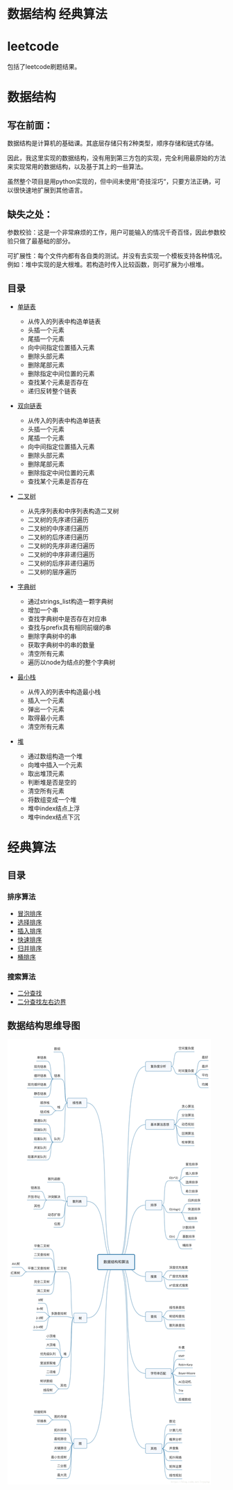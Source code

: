 # 数据结构 经典算法

# leetcode

包括了leetcode刷题结果。

# 数据结构

## 写在前面：

数据结构是计算机的基础课。其底层存储只有2种类型，顺序存储和链式存储。

因此，我这里实现的数据结构，没有用到第三方包的实现，完全利用最原始的方法来实现常用的数据结构，以及基于其上的一些算法。

虽然整个项目是用python实现的，但中间未使用”奇技淫巧“，只要方法正确，可以很快速地扩展到其他语言。

## 缺失之处：

参数校验：这是一个非常麻烦的工作，用户可能输入的情况千奇百怪，因此参数校验只做了最基础的部分。

可扩展性：每个文件内都有各自类的测试。并没有去实现一个模板支持各种情况。例如：堆中实现的是大根堆。若构造时传入比较函数，则可扩展为小根堆。

## 目录

* [单链表](/DataStructure/LinkedList/SingleLinkedList.py)

  * 从传入的列表中构造单链表
  * 头插一个元素
  * 尾插一个元素
  * 向中间指定位置插入元素
  * 删除头部元素
  * 删除尾部元素
  * 删除指定中间位置的元素
  * 查找某个元素是否存在
  * 递归反转整个链表

* [双向链表](/DataStructure/LinkedList/DeLinkedList.py)

  * 从传入的列表中构造单链表
  * 头插一个元素
  * 尾插一个元素
  * 向中间指定位置插入元素
  * 删除头部元素
  * 删除尾部元素
  * 删除指定中间位置的元素
  * 查找某个元素是否存在

* [二叉树](/DataStructure/Tree/BinaryTree.py)

  * 从先序列表和中序列表构造二叉树
  * 二叉树的先序递归遍历
  * 二叉树的中序递归遍历
  * 二叉树的后序递归遍历
  * 二叉树的先序非递归遍历
  * 二叉树的中序非递归遍历
  * 二叉树的后序非递归遍历
  * 二叉树的层序遍历

* [字典树](/DataStructure/Tree/TrieTree.py)

  * 通过strings_list构造一颗字典树
  * 增加一个串
  * 查找字典树中是否存在对应串
  * 查找与prefix具有相同前缀的串
  * 删除字典树中的串
  * 获取字典树中的串的数量
  * 清空所有元素
  * 遍历以node为结点的整个字典树

* [最小栈](/DataStructure/Stack/MinStack.py)

  * 从传入的列表中构造最小栈
  * 插入一个元素
  * 弹出一个元素
  * 取得最小元素
  * 清空所有元素

* [堆](/DataStructure/Heap/Heap.py)

  * 通过数组构造一个堆
  * 向堆中插入一个元素
  * 取出堆顶元素
  * 判断堆是否是空的
  * 清空所有元素
  * 将数组变成一个堆
  * 堆中index结点上浮
  * 堆中index结点下沉

# 经典算法

## 目录

### 排序算法

* [冒泡排序](/Algorighms/Sort/BubbleSort.py)
* [选择排序](/Algorighms/Sort/SelectionSort.py)
* [插入排序](/Algorighms/Sort/InsertSort.py)
* [快速排序](/Algorighms/Sort/QuickSort.py)
* [归并排序](/Algorighms/Sort/MergeSort.py)
* [桶排序](/Algorighms/Sort/BucketSort.py)

### 搜索算法

* [二分查找](/Algorighms/Search/BinarySearch.py)
* [二分查找左右边界](/Algorighms/Search/BinarySearch.py)

## 数据结构思维导图
![Image text](images/DataStructure.jpeg)

